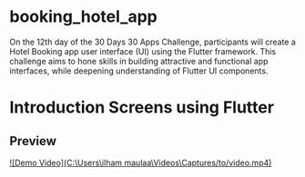 # booking_hotel_app

On the 12th day of the 30 Days 30 Apps Challenge, participants will create a Hotel Booking app user interface (UI) using the Flutter framework. This challenge aims to hone skills in building attractive and functional app interfaces, while deepening understanding of Flutter UI components.

# Introduction Screens using Flutter

## Preview

[![Demo Video](C:\Users\ilham maulaa\Videos\Captures/to/video.mp4)](https://github.com/user-attachments/assets/319c425e-8210-41ce-80bf-e0ccd09b75e7
)
